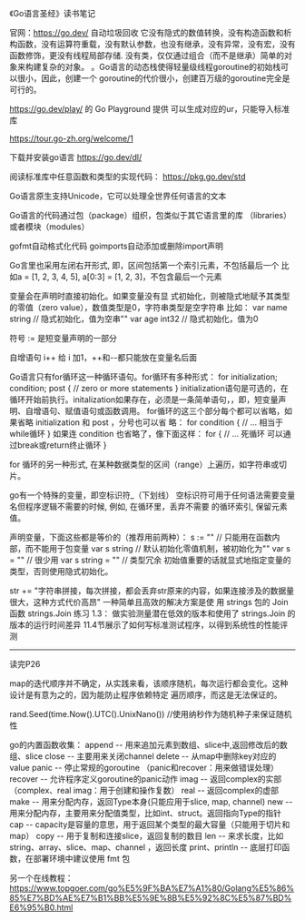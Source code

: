 
《Go语言圣经》读书笔记

官网：https://go.dev/
自动垃圾回收
它没有隐式的数值转换，没有构造函数和析构函数，没有运算符重载，没有默认参数，也没有继承，没有异常，没有宏，没有函数修饰，更没有线程局部存储.
没有类，仅仅通过组合（而不是继承）简单的对象来构建复杂的对象。
。Go语言的动态栈使得轻量级线程goroutine的初始栈可以很小，因此，创建一个 goroutine的代价很小，创建百万级的goroutine完全是可行的。


https://go.dev/play/ 的 Go Playground 提供
可以生成对应的ur，只能导入标准库

https://tour.go-zh.org/welcome/1

下载并安装go语言
https://go.dev/dl/

阅读标准库中任意函数和类型的实现代码：
https://pkg.go.dev/std

Go语言原生支持Unicode，它可以处理全世界任何语言的文本

Go语言的代码通过包（package）组织，包类似于其它语言里的库 （libraries）或者模块（modules）

gofmt自动格式化代码
goimports自动添加或删除import声明

Go言里也采用左闭右开形式, 即，区间包括第一个索引元素，不包括最后一个
比如a = [1, 2, 3, 4, 5], a[0:3] = [1, 2, 3]，不包含最后一个元素

变量会在声明时直接初始化。如果变量没有显 式初始化，则被隐式地赋予其类型的零值（zero value），数值类型是0，字符串类型是空字符串
比如：
var name string // 隐式初始化，值为空串""
var age int32 // 隐式初始化，值为0

符号 := 是短变量声明的一部分

自增语句 i++ 给 i 加1，++和--都只能放在变量名后面


Go语言只有for循环这一种循环语句。for循环有多种形式：
for initialization; condition; post { 
    // zero or more statements 
}
initialization语句是可选的，在循环开始前执行。initalization如果存在，必须是一条简单语句，，即，短变量声明、自增语句、赋值语句或函数调用。
for循环的这三个部分每个都可以省略，如果省略 initialization 和 post ，分号也可以省 略：
for condition { 
    // ... 相当于while循环
}
如果连 condition 也省略了，像下面这样：
for { 
    // ... 死循环 可以通过break或return终止循环
}

for 循环的另一种形式, 在某种数据类型的区间（range）上遍历，如字符串或切 片。


go有一个特殊的变量，即空标识符_（下划线）
空标识符可用于任何语法需要变量名但程序逻辑不需要的时候, 例如, 在循环里，丢弃不需要 的循环索引, 保留元素值。

声明变量，下面这些都是等价的（推荐用前两种）：
s := ""  // 只能用在函数内部，而不能用于包变量
var s string // 默认初始化零值机制，被初始化为""
var s = ""  // 很少用
var s string = "" // 类型冗余
初始值重要的话就显式地指定变量的类型，否则使用隐式初始化。

str += "字符串拼接，每次拼接，都会丢弃str原来的内容，如果连接涉及的数据量很大，这种方式代价高昂"
一种简单且高效的解决方案是使 用 strings 包的 Join 函数
 strings.Join
练习 1.3： 做实验测量潜在低效的版本和使用了 strings.Join 的版本的运行时间差异
11.4节展示了如何写标准测试程序，以得到系统性的性能评测

--- 
读完P26

 map的迭代顺序并不确定，从实践来看，该顺序随机，每次运行都会变化。这种设计是有意为之的，因为能防止程序依赖特定 遍历顺序，而这是无法保证的。

 rand.Seed(time.Now().UTC().UnixNano()) //使用纳秒作为随机种子来保证随机性

 go的内置函数收集：
    append          -- 用来追加元素到数组、slice中,返回修改后的数组、slice
    close           -- 主要用来关闭channel
    delete            -- 从map中删除key对应的value
    panic            -- 停止常规的goroutine  （panic和recover：用来做错误处理）
    recover         -- 允许程序定义goroutine的panic动作
    imag            -- 返回complex的实部   （complex、real imag：用于创建和操作复数）
    real            -- 返回complex的虚部
    make            -- 用来分配内存，返回Type本身(只能应用于slice, map, channel)
    new                -- 用来分配内存，主要用来分配值类型，比如int、struct。返回指向Type的指针
    cap                -- capacity是容量的意思，用于返回某个类型的最大容量（只能用于切片和 map）
    copy            -- 用于复制和连接slice，返回复制的数目
    len                -- 来求长度，比如string、array、slice、map、channel ，返回长度
    print、println     -- 底层打印函数，在部署环境中建议使用 fmt 包

另一个在线教程：
    https://www.topgoer.com/go%E5%9F%BA%E7%A1%80/Golang%E5%86%85%E7%BD%AE%E7%B1%BB%E5%9E%8B%E5%92%8C%E5%87%BD%E6%95%B0.html